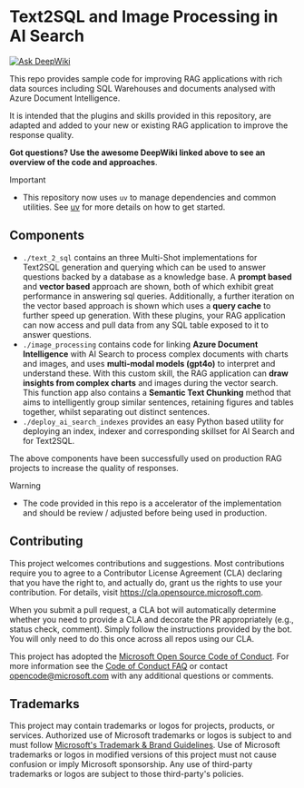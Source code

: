 # Text2SQL and Image Processing in AI Search

[![Ask DeepWiki](https://deepwiki.com/badge.svg)](https://deepwiki.com/microsoft/dstoolkit-text2sql-and-imageprocessing)

This repo provides sample code for improving RAG applications with rich data sources including SQL Warehouses and documents analysed with Azure Document Intelligence.

It is intended that the plugins and skills provided in this repository, are adapted and added to your new or existing RAG application to improve the response quality.

**Got questions? Use the awesome DeepWiki linked above to see an overview of the code and approaches**.

> [!IMPORTANT]
>
> - This repository now uses `uv` to manage dependencies and common utilities. See [uv](https://docs.astral.sh/uv/) for more details on how to get started.

## Components

- `./text_2_sql` contains an three Multi-Shot implementations for Text2SQL generation and querying which can be used to answer questions backed by a database as a knowledge base. A **prompt based** and **vector based** approach are shown, both of which exhibit great performance in answering sql queries. Additionally, a further iteration on the vector based approach is shown which uses a **query cache** to further speed up generation.  With these plugins, your RAG application can now access and pull data from any SQL table exposed to it to answer questions.
- `./image_processing` contains code for linking **Azure Document Intelligence** with AI Search to process complex documents with charts and images, and uses **multi-modal models (gpt4o)** to interpret and understand these. With this custom skill, the RAG application can **draw insights from complex charts** and images during the vector search. This function app also contains a **Semantic Text Chunking** method that aims to intelligently group similar sentences, retaining figures and tables together, whilst separating out distinct sentences.
- `./deploy_ai_search_indexes` provides an easy Python based utility for deploying an index, indexer and corresponding skillset for AI Search and for Text2SQL.

The above components have been successfully used on production RAG projects to increase the quality of responses.

> [!WARNING]
>
> - The code provided in this repo is a accelerator of the implementation and should be review / adjusted before being used in production.

## Contributing

This project welcomes contributions and suggestions.  Most contributions require you to agree to a
Contributor License Agreement (CLA) declaring that you have the right to, and actually do, grant us
the rights to use your contribution. For details, visit https://cla.opensource.microsoft.com.

When you submit a pull request, a CLA bot will automatically determine whether you need to provide
a CLA and decorate the PR appropriately (e.g., status check, comment). Simply follow the instructions
provided by the bot. You will only need to do this once across all repos using our CLA.

This project has adopted the [Microsoft Open Source Code of Conduct](https://opensource.microsoft.com/codeofconduct/).
For more information see the [Code of Conduct FAQ](https://opensource.microsoft.com/codeofconduct/faq/) or
contact [opencode@microsoft.com](mailto:opencode@microsoft.com) with any additional questions or comments.

## Trademarks

This project may contain trademarks or logos for projects, products, or services. Authorized use of Microsoft
trademarks or logos is subject to and must follow
[Microsoft's Trademark & Brand Guidelines](https://www.microsoft.com/en-us/legal/intellectualproperty/trademarks/usage/general).
Use of Microsoft trademarks or logos in modified versions of this project must not cause confusion or imply Microsoft sponsorship.
Any use of third-party trademarks or logos are subject to those third-party's policies.
